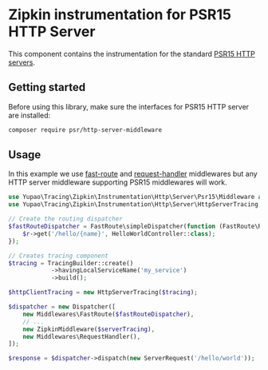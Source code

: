 # Zipkin instrumentation for PSR15 HTTP Server

This component contains the instrumentation for the standard [PSR15 HTTP servers](https://www.php-fig.org/psr/psr-15/).

## Getting started

Before using this library, make sure the interfaces for PSR15 HTTP server are installed:

```bash
composer require psr/http-server-middleware
```

## Usage

In this example we use [fast-route](https://github.com/middlewares/fast-route) and [request-handler](https://github.com/middlewares/request-handler) middlewares but any HTTP server middleware supporting PSR15 middlewares will work.

```php
use Yupao\Tracing\Zipkin\Instrumentation\Http\Server\Psr15\Middleware as ZipkinMiddleware;
use Yupao\Tracing\Zipkin\Instrumentation\Http\Server\HttpServerTracing;

// Create the routing dispatcher
$fastRouteDispatcher = FastRoute\simpleDispatcher(function (FastRoute\RouteCollector $r) {
    $r->get('/hello/{name}', HelloWorldController::class);
});

// Creates tracing component
$tracing = TracingBuilder::create()
            ->havingLocalServiceName('my_service')
            ->build();

$httpClientTracing = new HttpServerTracing($tracing);

$dispatcher = new Dispatcher([
    new Middlewares\FastRoute($fastRouteDispatcher),
    // ...
    new ZipkinMiddleware($serverTracing),
    new Middlewares\RequestHandler(),
]);

$response = $dispatcher->dispatch(new ServerRequest('/hello/world'));
```
